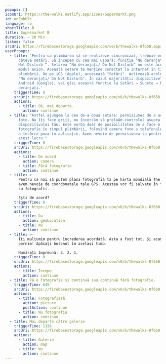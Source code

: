 ```yaml
---
popups: []
iconUri: https://the-walks.netlify.app/icons/Supermarkt.png
id: ooZohb7c
language: ro
shortTitle: B
title: Supermarket B
duration: ~ 20 Min
listed: false
srcUri: https://firebasestorage.googleapis.com/v0/b/thewalks-8f658.appspot.com/o/mp3%2Fapi-v1%2Fro_ooZohb7c%2Fwalk_9_Supermarkt_RO_B_.mp3?alt=media&token=8fa7d26e-20fe-4b0f-a151-721337531d83
userPrompt:
  - title: 'Pentru ca plimbarea să se realizeze sincronizat, trebuie modificate
      câteva setări. Să începem cu cea mai ușoară: funcția “Nu deranjați / Do
      Not Disturb “. Setarea “Nu deranjați/ Do Not Disturb“ nu este aceeași cu
      modul avion. Această setare te menține conectat la internet în timpul
      plimbării. De pe iOS (Apple), accesează "Setări". Activează acolo opțiunea
      "Nu deranjați/ Do Not Disturb". În cazul majorității dispozitivelor
      Android (Google), vei găsi această funcție la Setări → Sunete → Nu
      deranjați.'
    triggerTime: 0
    srcUri: https://firebasestorage.googleapis.com/v0/b/thewalks-8f658.appspot.com/o/static%2Fmedias%2Fmulti_Zeubeel8_loop.mp3?alt=media&token=88349085-3303-48b9-bdc6-fd7b09519a26
    actions:
      - title: Ok, mai departe.
        action: continue
  - title: "Astfel ajungem la cea de-a doua setare: permisiunea de a accesa camera
      foto. Nu îți face griji, nu încercăm să preluăm controlul asupra
      dispozitivului tău. Este vorba doar de posibilitatea de a face o
      fotografie în timpul plimbării, folosind camera foto a telefonului, și de
      a încărca poza în aplicație. Avem nevoie de permisiunea ta pentru a face
      acest lucru."
    triggerTime: 0
    srcUri: https://firebasestorage.googleapis.com/v0/b/thewalks-8f658.appspot.com/o/static%2Fmedias%2Fmulti_Zeubeel8_loop.mp3?alt=media&token=88349085-3303-48b9-bdc6-fd7b09519a26
    actions:
      - title: De acord
        action: camera
      - title: Fără fotografie
        action: continue
  - title: >-
      Pentru ca noi să putem plasa fotografia ta pe harta mondială The Walks,
      avem nevoie de coordonatele tale GPS. Acestea vor fi salvate în fișierul
      cu fotografii.

      Ești de acord?
    triggerTime: 0
    srcUri: https://firebasestorage.googleapis.com/v0/b/thewalks-8f658.appspot.com/o/static%2Fmedias%2Fmulti_Zeubeel8_loop.mp3?alt=media&token=88349085-3303-48b9-bdc6-fd7b09519a26
    actions:
      - title: Da
        action: geoLocation
      - title: Nu
        action: continue
  - title: >-
      Îți mulțumim pentru încrederea acordată. Asta a fost tot. Și acum, să
      pornim! Apăsați butonul în același timp.

      Numărați împreună: 3. 2. 1.
    triggerTime: 0
    srcUri: https://firebasestorage.googleapis.com/v0/b/thewalks-8f658.appspot.com/o/static%2Fmedias%2Fmulti_Zeubeel8_loop.mp3?alt=media&token=88349085-3303-48b9-bdc6-fd7b09519a26
    actions:
      - title: Începe
        action: continue
  - title: Fă o fotografie și continuă sau continuă fără fotografie.
    triggerTime: 645
    srcUri: https://firebasestorage.googleapis.com/v0/b/thewalks-8f658.appspot.com/o/mp3%2Fapi-v1%2Fro_ooZohb7c%2Fwalk_9_Supermarkt_RO__LOOP_%2010_45min.mp3?alt=media&token=d5211990-ecda-4761-87ff-de55a1982172
    actions:
      - title: Fotografiază
        action: picture
        postAction: continue
      - title: Nu fotografia
        action: continue
  - title: Mai departe către galerie
    triggerTime: 1328
    srcUri: https://firebasestorage.googleapis.com/v0/b/thewalks-8f658.appspot.com/o/static%2Fmedias%2Fmulti_Zeubeel8_loop.mp3?alt=media&token=88349085-3303-48b9-bdc6-fd7b09519a26
    actions:
      - title: Galerie
        action: map
      - title: Nu
        action: continue
---
```

